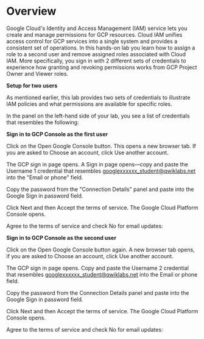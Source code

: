 # Overview

Google Cloud's Identity and Access Management (IAM) service lets you create and manage permissions for GCP resources. Cloud IAM unifies access control for GCP services into a single system and provides a consistent set of operations. In this hands-on lab you learn how to assign a role to a second user and remove assigned roles associated with Cloud IAM. More specifically, you sign in with 2 different sets of credentials to experience how granting and revoking permissions works from GCP Project Owner and Viewer roles.


**Setup for two users**

As mentioned earlier, this lab provides two sets of credentials to illustrate IAM policies and what permissions are available for specific roles.

In the panel on the left-hand side of your lab, you see a list of credentials that resembles the following:

**Sign in to GCP Console as the first user**

Click on the Open Google Console button. This opens a new browser tab. If you are asked to Choose an account, click Use another account.

The GCP sign in page opens. A Sign in page opens—copy and paste the Username 1 credential that resembles googlexxxxxx_student@qwiklabs.net into the "Email or phone" field.

Copy the password from the "Connection Details" panel and paste into the Google Sign in password field.

Click Next and then Accept the terms of service. The Google Cloud Platform Console opens. 

Agree to the terms of service and check No for email updates:

**Sign in to GCP Console as the second user**

Click on the Open Google Console button again. A new browser tab opens, if you are asked to Choose an account, click Use another account.

The GCP sign in page opens. Copy and paste the Username 2 credential that resembles googlexxxxxx_student@qwiklabs.net into the Email or phone field.

Copy the password from the Connection Details panel and paste into the Google Sign in password field.

Click Next and then Accept the terms of service. The Google Cloud Platform Console opens. 

Agree to the terms of service and check No for email updates:
